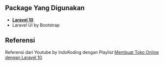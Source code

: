 ## Package Yang Digunakan

- **[Laravel 10](https://laravel.com/docs/10.x/releases)**
- Laravel UI by Bootstrap

## Referensi

Referensi dari Youtube by IndoKoding dengan Playlist [Membuat Toko Online dengan Laravel 10](https://www.youtube.com/playlist?list=PLcgY4YvE4BFD3RJuuzhJ5h6v22cGNZ2Bp).
